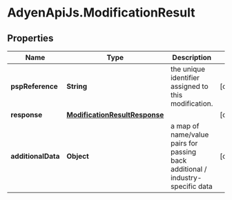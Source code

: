# AdyenApiJs.ModificationResult

## Properties
Name | Type | Description | Notes
------------ | ------------- | ------------- | -------------
**pspReference** | **String** | the unique identifier assigned to this modification. | [optional] 
**response** | [**ModificationResultResponse**](ModificationResultResponse.md) |  | [optional] 
**additionalData** | **Object** | a map of name/value pairs for passing back additional / industry-specific data | [optional] 


